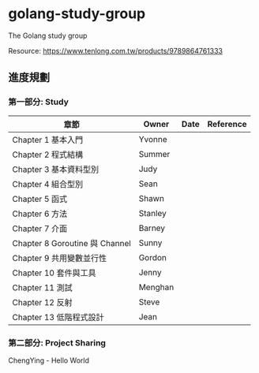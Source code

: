 # golang-study-group
The Golang study group

Resource: https://www.tenlong.com.tw/products/9789864761333

## 進度規劃

### 第一部分: Study

| 章節 | Owner | Date | Reference
|  ---- | ---- | ---- | ---- |
| Chapter 1 基本入門 | Yvonne | | |
| Chapter 2 程式結構 | Summer || |
| Chapter 3 基本資料型別 | Judy || |
| Chapter 4 組合型別 | Sean || |
| Chapter 5 函式 | Shawn || |
| Chapter 6 方法 | Stanley || |
| Chapter 7 介面 | Barney || |
| Chapter 8 Goroutine 與 Channel | Sunny || |
| Chapter 9 共用變數並行性 | Gordon || |
| Chapter 10 套件與工具 | Jenny || |
| Chapter 11 測試 | Menghan || |
| Chapter 12 反射 | Steve || |
| Chapter 13 低階程式設計 | Jean || |

### 第二部分: Project Sharing

ChengYing - Hello World
